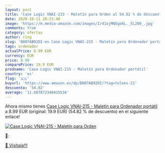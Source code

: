```yaml
---
layout: post
title: 'Case Logic VNAI-215 - Maletín para Orden al 54.82 % de descuento'
date: 2020-10-11 20:21:48
image: 'https://m.media-amazon.com/images/I/41ojMN5go6L._SL200_.jpg'
comments: true
category: ofertas
author: ring
slug: 'B007AB92DI-es Case Logic VNAI-215 - Maletín para Ordenador portátil'
tags: ordenador
actualPrice: 8.99 EUR
currency: EUR
price: 8.99
comparePrice: 19.9 EUR
prodname: 'Case Logic VNAI-215 - Maletín para Ordenador portátil'
country: 'es'
flag: '🇪🇸'
buyurl: 'https://www.amazon.es/dp/B007AB92DI/?tag=tolees-21'
descuento: '54.82'
average: '11.687872340425534'
---
```


Ahora mismo tienes [Case Logic VNAI-215 - Maletín para Ordenador portátil](https://www.amazon.es/dp/B007AB92DI/?tag=tolees-21) a 8.99 EUR (original: 19.9 EUR) (54.82 %  de descuento) en el siguiente enlace!

[![Case Logic VNAI-215 - Maletín para Orden](https://m.media-amazon.com/images/I/41ojMN5go6L._SL200_.jpg)](https://www.amazon.es/dp/B007AB92DI/?tag=tolees-21)

🔎:


[🛒 Visítala!!!](https://www.amazon.es/dp/B007AB92DI/?tag=tolees-21)
